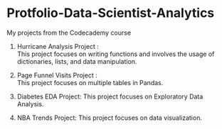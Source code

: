 # Protfolio-Data-Scientist-Analytics
My projects from the Codecademy course

1. Hurricane Analysis Project :  
   This project focuses on writing functions and involves the usage of dictionaries, lists, and data manipulation.

2. Page Funnel Visits Project : <br>
   This project focuses on multiple tables in Pandas.

3. Diabetes EDA Project:
   This project focuses on Exploratory Data Analysis.

4. NBA Trends Project:
   This project focuses on data visualization.
